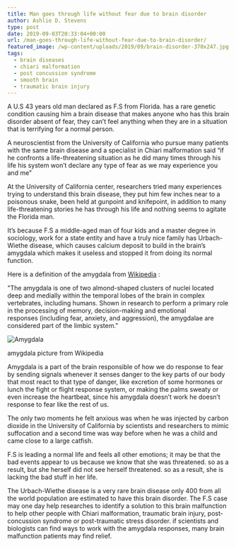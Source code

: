 ```yaml
---
title: Man goes through life without fear due to brain disorder
author: Ashlie D. Stevens
type: post
date: 2019-09-03T20:33:04+00:00
url: /man-goes-through-life-without-fear-due-to-brain-disorder/
featured_image: /wp-content/uploads/2019/09/brain-disorder-370x247.jpg
tags:
  - brain diseases
  - chiari malformation
  - post concussion syndrome
  - smooth brain
  - traumatic brain injury
---
```


A U.S 43 years old man declared as F.S from Florida. has a rare genetic condition causing him a brain disease that makes anyone who has this brain disorder absent of fear, they can&#8217;t feel anything when they are in a situation that is terrifying for a normal person.



A neuroscientist from the University of California who pursue many patients with the same brain disease and a specialist in Chiari malformation said &#8220;if he confronts a life-threatening situation as he did many times through his life his system won&#8217;t declare any type of fear as we may experience you and me&#8221;



At the University of California center, researchers tried many experiences trying to understand this brain disease, they put him few inches near to a poisonous snake, been held at gunpoint and knifepoint, in addition to many life-threatening stories he has through his life and nothing seems to agitate the Florida man.



It&#8217;s because F.S a middle-aged man of four kids and a master degree in sociology, work for a state entity and have a truly nice family has Urbach-Wiethe disease, which causes calcium deposit to build in the brain&#8217;s amygdala which makes it useless and stopped it from doing its normal function.



Here is a definition of the amygdala from [Wikipedia](https://en.wikipedia.org/wiki/Amygdala) :


"The amygdala is one of two almond-shaped clusters of nuclei located deep and medially within the temporal lobes of the brain in complex vertebrates, including humans. Shown in research to perform a primary role in the processing of memory, decision-making and emotional responses (including fear, anxiety, and aggression), the amygdalae are considered part of the limbic system."

![Amygdala](/wp-content/uploads/2019/09/Amyg.png)


amygdala picture from Wikipedia
  
Amygdala is a part of the brain responsible of how we do response to fear by sending signals whenever it senses danger to the key parts of our body that most react to that type of danger, like excretion of some hormones or lunch the fight or flight response system, or making the palms sweaty or even increase the heartbeat, since his amygdala doesn&#8217;t work he doesn&#8217;t response to fear like the rest of us.


The only two moments he felt anxious was when he was injected by carbon dioxide in the University of California by scientists and researchers to mimic suffocation and a second time was way before when he was a child and came close to a large catfish.

F.S is leading a normal life and feels all other emotions; it may be that the bad events appear to us because we know that she was threatened. so as a result, but she herself did not see herself threatened. so as a result, she is lacking the bad stuff in her life.

The Urbach-Wiethe disease is a very rare brain disease only 400 from all the world population are estimated to have this brain disorder. The F.S case may one day help researches to identify a solution to this brain malfunction to help other people with Chiari malformation, traumatic brain injury, post-concussion syndrome or post-traumatic stress disorder. if scientists and biologists can find ways to work with the amygdala responses, many brain malfunction patients may find relief.
